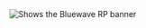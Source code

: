 <picture>
  <source media="(prefers-color-scheme: dark)" srcset="https://i.ibb.co/gFhPWdpP/Bluewave-RP-1500x500px-Banner.png">
  <source media="(prefers-color-scheme: light)" srcset="https://i.ibb.co/gFhPWdpP/Bluewave-RP-1500x500px-Banner.png">
  <img alt="Shows the Bluewave RP banner" src="https://i.ibb.co/gFhPWdpP/Bluewave-RP-1500x500px-Banner.png">
</picture>
